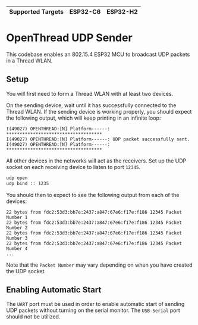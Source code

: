 | Supported Targets | ESP32-C6 | ESP32-H2 |
| ----------------- | -------- | -------- |

# OpenThread UDP Sender

This codebase enables an 802.15.4 ESP32 MCU to broadcast UDP packets in a Thread WLAN.

## Setup

You will first need to form a Thread WLAN with at least two devices.

On the sending device, wait until it has successfully connected to the Thread WLAN. If the sending device is working properly, you should expect the following output, which will keep printing in an infinite loop:
```
I(49027) OPENTHREAD:[N] Platform------: ************************************
I(49027) OPENTHREAD:[N] Platform------: UDP packet successfully sent.
I(49027) OPENTHREAD:[N] Platform------: ************************************
```

All other devices in the networks will act as the receivers. Set up the UDP socket on each receiving device to listen to port `12345`.
```bash
udp open
udp bind :: 1235
```

You should then to expect to see the following output from each of the devices:
```
22 bytes from fdc2:53d3:bb7e:2437:a847:67e6:f17e:f186 12345 Packet Number 1
22 bytes from fdc2:53d3:bb7e:2437:a847:67e6:f17e:f186 12345 Packet Number 2
22 bytes from fdc2:53d3:bb7e:2437:a847:67e6:f17e:f186 12345 Packet Number 3
22 bytes from fdc2:53d3:bb7e:2437:a847:67e6:f17e:f186 12345 Packet Number 4
...
```

Note that the `Packet Number` may vary depending on when you have created the UDP socket.

## Enabling Automatic Start

The `UART` port must be used in order to enable automatic start of sending UDP packets without turning on the serial monitor. The `USB-Serial` port should not be utilized.
